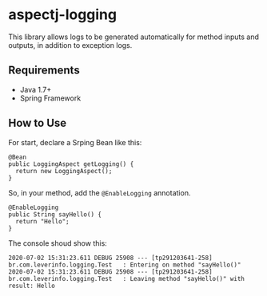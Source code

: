 # aspectj-logging

This library allows logs to be generated automatically for method inputs and outputs, in addition to exception logs.

## Requirements

- Java 1.7+
- Spring Framework

## How to Use

For start, declare a Srping Bean like this:

```
@Bean
public LoggingAspect getLogging() {
  return new LoggingAspect();
}
```

So, in your method, add the `@EnableLogging` annotation.

```
@EnableLogging  
public String sayHello() {
  return "Hello";
}
```

The console shoud show this:

```
2020-07-02 15:31:23.611 DEBUG 25908 --- [tp291203641-258] br.com.leverinfo.logging.Test   : Entering on method "sayHello()"
2020-07-02 15:31:23.611 DEBUG 25908 --- [tp291203641-258] br.com.leverinfo.logging.Test   : Leaving method "sayHello()" with result: Hello
```